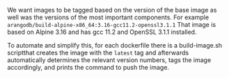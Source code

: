 We want images to be tagged based on the version of the base image as well was the versions of the most important components.
For example `arangodb/build-alpine-x86_64:3.16-gcc11.2-openssl3.1.1`
That image is based on Alpine 3.16 and has gcc 11.2 and OpenSSL 3.1.1 installed.

To automate and simplify this, for each dockerfile there is a build-image.sh scriptthat creates the image with the `latest`
tag and afterwards automatically determines the relevant version numbers, tags the image accordingly, and prints the command
to push the image.

